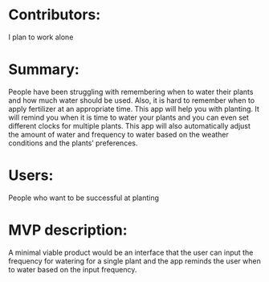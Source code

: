 # Contributors: 
I plan to work alone
# Summary:
People have been struggling with remembering when to water their plants and how much water should be used. Also, it is hard to remember when to apply fertilizer at an appropriate time. This app will help you with planting. It will remind you when it is time to water your plants and you can even set different clocks for multiple plants. This app will also automatically adjust the amount of water and frequency to water based on the weather conditions and the plants’ preferences.
# Users:
People who want to be successful at planting
# MVP description:
A minimal viable product would be an interface that the user can input the frequency for watering for a single plant and the app reminds the user when to water based on the input frequency.
